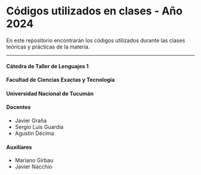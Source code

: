 # Códigos utilizados en clases - Año 2024

En este repositorio encontrarán los códigos utilizados durante las clases teóricas y prácticas de la materia.

---

#### Cátedra de Taller de Lenguajes 1

#### Facultad de Ciencias Exactas y Tecnología

#### Universidad Nacional de Tucumán

#### Docentes

- Javier Graña
- Sergio Luis Guardia
- Agustin Décima

#### Auxiliares

- Mariano Girbau
- Javier Nacchio